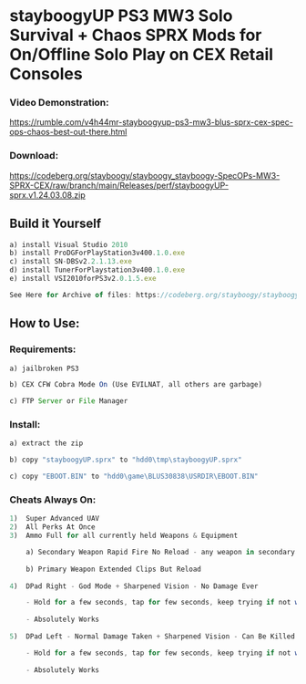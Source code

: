 # stayboogyUP PS3 MW3 Solo Survival + Chaos SPRX Mods for On/Offline Solo Play on CEX Retail Consoles


### Video Demonstration:

https://rumble.com/v4h44mr-stayboogyup-ps3-mw3-blus-sprx-cex-spec-ops-chaos-best-out-there.html


### Download:  

https://codeberg.org/stayboogy/stayboogy_stayboogy-SpecOPs-MW3-SPRX-CEX/raw/branch/main/Releases/perf/stayboogyUP-sprx.v1.24.03.08.zip


## Build it Yourself

```javascript
a) install Visual Studio 2010
b) install ProDGForPlayStation3v400.1.0.exe
c) install SN-DBSv2.2.1.13.exe
d) install TunerForPlaystation3v400.1.0.exe
e) install VSI2010forPS3v2.0.1.5.exe

See Here for Archive of files: https://codeberg.org/stayboogy/stayboogy_PS3_SDK_Personal
```


## How to Use:


### Requirements: 

```javascript
a) jailbroken PS3

b) CEX CFW Cobra Mode On (Use EVILNAT, all others are garbage) 

c) FTP Server or File Manager
```

### Install:  

```javascript
a) extract the zip

b) copy "stayboogyUP.sprx" to "hdd0\tmp\stayboogyUP.sprx"

c) copy "EBOOT.BIN" to "hdd0\game\BLUS30838\USRDIR\EBOOT.BIN"
```

### Cheats Always On:

```javascript
1)  Super Advanced UAV
2)  All Perks At Once
3)  Ammo Full for all currently held Weapons & Equipment

    a) Secondary Weapon Rapid Fire No Reload - any weapon in secondary position - even RPG
    
    b) Primary Weapon Extended Clips But Reload
	
4)  DPad Right - God Mode + Sharpened Vision - No Damage Ever

    - Hold for a few seconds, tap for few seconds, keep trying if not working (see video for help)
    
    - Absolutely Works
    
5)  DPad Left - Normal Damage Taken + Sharpened Vision - Can Be Killed Again

    - Hold for a few seconds, tap for few seconds, keep trying if not working (see video for help)
    
    - Absolutely Works
 ```
